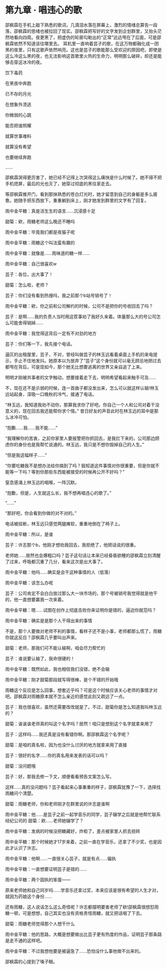 # 第九章 · 唱违心的歌

邵枫霖在手机上敲下熟悉的歌词，几滴泪水落在屏幕上，激烈的情绪总算告一段落，邵枫霖的思绪也被拉回了现实。邵枫霖把写好的文字发到企划群里，又抬头茫然地看向四周。夜更黑了，把虚伪的轮廓勾勒出的“正常”远远甩在了后面，可是邵枫霖依然不知道该往哪里去。
耳机里一直响着芸子的歌，在这万物都融化成一团黑的夜里，只有这歌声依然响亮。这也是芸子的歌能那么受欢迎的原因吧，即使是这么冷这么黑的夜，也无法影响这首歌里火热的生命力，明明那么破碎，却还是能够击穿这冰冷的夜。

饮下毒药

在黑夜中奔跑

已不存的月光

在想象外溃逃

你微弱的心跳

能否把谁照耀

就算世事难料

就算没有希望

也要继续奔跑

……


邵枫霖哭得更厉害了，她已经不记得上次哭得这么痛快是什么时候了。她不得不把手机熄屏，最后的光也灭了，她穿过彻底的黑往家走去。

等邵枫霖推开门，看到那抹熟悉的苍白灯光时，她才留意到自己的身躯是多么疲惫。她随手把东西放下，重重躺到床上，刚才她发到群里的文字有了回复。

雨中金平糖：真是活生生的语言……沉浸感十足️

甜菊：欸，雨糖老师这么晚还不睡吗

雨中金平糖：毕竟我们都是夜猫子呢

雨中金平糖：雨糖这个叫法蛮有趣的

雨中金平糖：就像是……雨味道的糖一样……

雨中金平糖：自己很喜欢w

芸子：各位，出大事了！

甜菊：怎么啦，老师？

芸子：你们没有看到热搜吗，我之前那个b站号销号了！

雨中金平糖：欸，你之前和公司解约的时候，公司不是把你的号收回去了吗？

芸子：是啊……我的负责人当时用这茬事劝了我好久来着。体量那么大的号公司怎么可能舍得销掉……

雨中金平糖：我觉得这背后一定有不对劲的地方

芸子：你们等一下，我先接个电话。

逼仄的出租屋里，芸子，不对，曾经叫做芸子的林玉远看着桌面上手机的来电提示，手止不住地发抖。她原本以为放弃了“芸子”这个身份就可以毫无顾忌地把过去都甩在背后，可是现如今，那个她无比想要逃离的世界又亲自追了上来。

明明才刚被共事者的文字触动，想要接着走下去，明明希望看起来触手可及……

不，现在还不是示弱的时候，连一首曲子都没发出来，怎么可以就这样认输!林玉远站起身，深吸一口晚秋的冷气，接通了电话。

“林玉远，我知道我劝不动你，那算我求你了好吧。你自己一个人和公司对着干没意义的，现在回去我还能帮你求个情。”
昔日好友的声音此时在林玉远的耳中是那么冰冷可怕。

“抱歉……我……我不能……”

“我理解你的苦衷，之前你家里人要报警把你抓回去，是我拦下来的，公司那边顾虑你的身份也是我帮忙说通的。林玉远，我只是不想你毁掉自己的人生。”

“但是我这幅样子……”

“你要吃糖我不是想办法给你搞到了吗？我知道这件事情对你很重要，但是你就不能等一下吗？等到你那些东西能被接受的时候再公开不好吗？”

窒息感涌上林玉远的咽喉，一阵沉默。

“抱歉，但是，人生就这么长，我不想再唱违心的歌了。”

“……”

“那好吧，你会看到你做的对不对的。”

电话被挂断，林玉远只感觉两腿瘫软，重重地倒在了椅子上。

雨中金平糖：所以，是谁

芸子：许志那个b，他刚才想劝我回去，我拒绝了，他把话说的很重。

老师她……居然也会爆粗口吗？芸子这句话让本来已经昏昏欲睡的邵枫霖立刻清醒了过来，呼吸都沉重了几分，看来这次是出大事了。

雨中金平糖：他吗……确实是会干这种事情的人（低落）

雨中金平糖：该怎么办呢

芸子：公司肯定不会白白放过那么大一块市场的，那个号被销号我觉得就是他干的，他一直想要赢我一次来着。

雨中金平糖：嗯……试图在创作上彻底击败你来证明你是错的，逼迫你就范吗？

雨中金平糖：确实是是那个人干得出来的事情

不是，那个人要做对老师不利的事情，看样子还不是小事，老师都那么慌了，雨糖你就这反应？邵枫霖几乎要叫出声来。


甜菊：老师，那我们可不能认输啊，咱会尽力帮忙的

芸子：谁说要认输了，我命很硬的！

雨中金平糖：既然如此，我也相信我们没错，绝不会输

雨中金平糖：刚才甜菊那段就写得很棒，是个不错的开始哦

雨糖这个反应是怎么回事，想套近乎吗？可是这个时候应该关心老师的事情才对吧。邵枫霖对雨糖原本就不怎么亲近的感觉此刻又疏远了一点。


芸子：我也很喜欢，虽然还需要改改就是了。不过，甜菊你是怎么知道我叫林玉远的？

甜菊：诶诶诶老师真的叫这个名字吗？居然！咱只是想到这个名字就拿来用了

芸子：这样吗……我还真是没有看错你啊。那邵枫霖这个名字呢？

甜菊：是咱的真名啦，因为也没什么讨厌的地方就拿来用了直接

芸子：很好的名字……你的真名用来发表的话可以吗？

甜菊：没问题哦

芸子：好，那我去修一下文，顺便看看预告文案怎么写。

这样……真的没问题吗？芸子看起来心事重重的样子，邵枫霖犹豫了一下，选择找雨糖问个清楚。


甜菊：雨糖老师，你和老师刚才在群里说的许志是谁啊

雨中金平糖：他……是芸子之前一起学音乐的同学，芸子辍学之后就是他帮忙联系经纪公司的
甜菊：欸……老师她辍学了？

雨中金平糖：发病的时候没把糖藏好，炸柜了，差点被家里人抓去扭转

雨中金平糖：那个时候她才17岁来着，之前一直在学音乐，还拿了不少奖，也是因此才认识了许志。

雨中金平糖：他啊……一直很关心芸子，就是有点……偏执

雨中金平糖：一直想要证明芸子是错的……

雨中金平糖：两个固执的笨蛋——

原来老师她和自己同岁吗……学音乐还拿过奖，本来应该是很有希望的人生才对，就因为药娘这个身份……

还有雨糖，这人说话怎么这么奇怪呢？许志都摆明要害老师了欸!邵枫霖很想怼雨糖一顿，可是想想，自己其实也没有资格责怪雨糖，就又把话咽了下去。

甜菊：雨糖老师觉得那个人想干什么

雨中金平糖：他的思路，大概是想要做出比芸子更有热度的作品，证明芸子那条路是走不通的这样吧。

雨中金平糖：不过我想他要是被逼急了……恐怕没什么事他做不出来的。

邵枫霖的心提到了嗓子眼。
